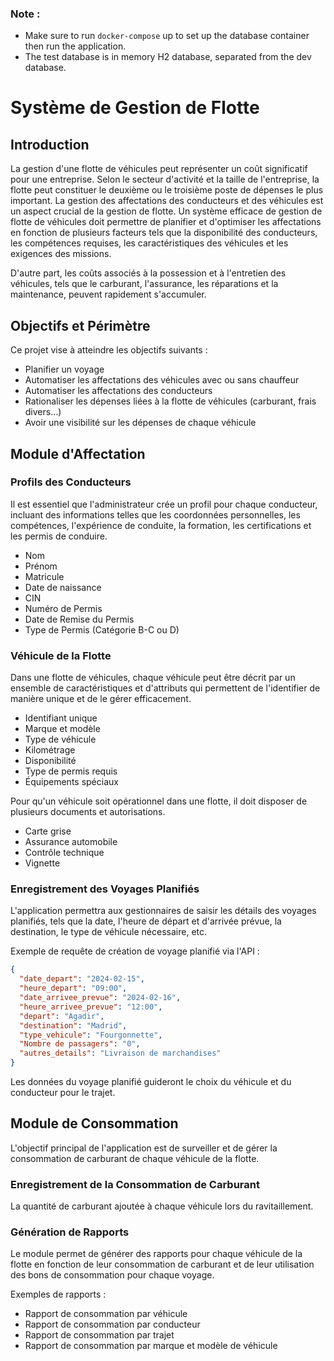 ### Note :
- Make sure to run `docker-compose` up to set up the database container then run the application.
- The test database is in memory H2 database, separated from the dev database.

# Système de Gestion de Flotte

## Introduction

La gestion d'une flotte de véhicules peut représenter un coût significatif pour une entreprise. Selon le secteur d'activité et la taille de l'entreprise, la flotte peut constituer le deuxième ou le troisième poste de dépenses le plus important. La gestion des affectations des conducteurs et des véhicules est un aspect crucial de la gestion de flotte. Un système efficace de gestion de flotte de véhicules doit permettre de planifier et d'optimiser les affectations en fonction de plusieurs facteurs tels que la disponibilité des conducteurs, les compétences requises, les caractéristiques des véhicules et les exigences des missions.

D'autre part, les coûts associés à la possession et à l'entretien des véhicules, tels que le carburant, l'assurance, les réparations et la maintenance, peuvent rapidement s'accumuler.

## Objectifs et Périmètre

Ce projet vise à atteindre les objectifs suivants :
- Planifier un voyage
- Automatiser les affectations des véhicules avec ou sans chauffeur
- Automatiser les affectations des conducteurs
- Rationaliser les dépenses liées à la flotte de véhicules (carburant, frais divers...)
- Avoir une visibilité sur les dépenses de chaque véhicule

## Module d'Affectation

### Profils des Conducteurs

Il est essentiel que l'administrateur crée un profil pour chaque conducteur, incluant des informations telles que les coordonnées personnelles, les compétences, l'expérience de conduite, la formation, les certifications et les permis de conduire.

- Nom
- Prénom
- Matricule
- Date de naissance
- CIN
- Numéro de Permis
- Date de Remise du Permis
- Type de Permis (Catégorie B-C ou D)

### Véhicule de la Flotte

Dans une flotte de véhicules, chaque véhicule peut être décrit par un ensemble de caractéristiques et d'attributs qui permettent de l'identifier de manière unique et de le gérer efficacement.

- Identifiant unique
- Marque et modèle
- Type de véhicule
- Kilométrage
- Disponibilité
- Type de permis requis
- Équipements spéciaux

Pour qu'un véhicule soit opérationnel dans une flotte, il doit disposer de plusieurs documents et autorisations.

- Carte grise
- Assurance automobile
- Contrôle technique
- Vignette

### Enregistrement des Voyages Planifiés

L'application permettra aux gestionnaires de saisir les détails des voyages planifiés, tels que la date, l'heure de départ et d'arrivée prévue, la destination, le type de véhicule nécessaire, etc.

Exemple de requête de création de voyage planifié via l'API :

```json
{
  "date_depart": "2024-02-15",
  "heure_depart": "09:00",
  "date_arrivee_prevue": "2024-02-16",
  "heure_arrivee_prevue": "12:00",
  "depart": "Agadir",
  "destination": "Madrid",
  "type_vehicule": "Fourgonnette",
  "Nombre de passagers": "0",
  "autres_details": "Livraison de marchandises"
}
```
Les données du voyage planifié guideront le choix du véhicule et du conducteur pour le trajet.

## Module de Consommation

L'objectif principal de l'application est de surveiller et de gérer la consommation de carburant de chaque véhicule de la flotte.

### Enregistrement de la Consommation de Carburant

La quantité de carburant ajoutée à chaque véhicule lors du ravitaillement.

### Génération de Rapports

Le module permet de générer des rapports pour chaque véhicule de la flotte en fonction de leur consommation de carburant et de leur utilisation des bons de consommation pour chaque voyage.

Exemples de rapports :

- Rapport de consommation par véhicule
- Rapport de consommation par conducteur
- Rapport de consommation par trajet
- Rapport de consommation par marque et modèle de véhicule

